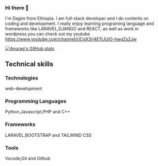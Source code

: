 ### Hi there 👋

I'm Dagim from Ethiopia. I am full-stack developer and I do contents on coding and development. I really enjoy learning programing language and frameworks like LARAVEL,DJANGO and REACT, as well as work in wordpress.you can check out my youtube https://www.youtube.com/channel/UCgX2rl4E11JUiO-hwqZs2Jw


[![Anurag's GitHub stats](https://github-readme-stats.vercel.app/api?username=Dagim-Zeynu)](https://github.com/anuraghazra/github-readme-stats)

## Technical skills
### Technologies
web-development
### Programming Languages
Python,Javascript,PHP and C++
### Frameworks
LARAVEL,BOOTSTRAP and TAILWIND CSS
### Tools
Vscode,Git and Github


